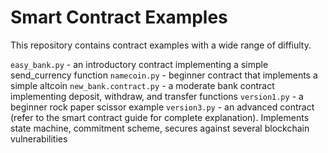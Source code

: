 # Smart Contract Examples
This repository contains contract examples with a wide range of diffiulty. 

`easy_bank.py` - an introductory contract implementing a simple send_currency function
`namecoin.py` - beginner contract that implements a simple altcoin
`new_bank.contract.py` - a moderate bank contract implementing deposit, withdraw, and transfer functions
`version1.py` - a beginner rock paper scissor example
`version3.py` - an advanced contract (refer to the smart contract guide for complete explanation). Implements state machine, commitment scheme, secures against several blockchain vulnerabilities